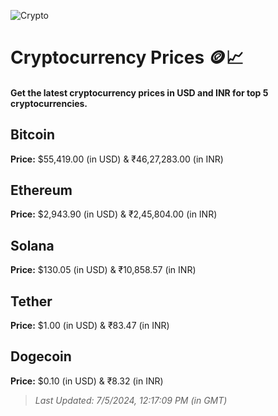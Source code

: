 
![Crypto](https://www.techguide.com.au/wp-content/uploads/2020/11/crypto3.jpeg)

# Cryptocurrency Prices 🪙📈

#### Get the latest cryptocurrency prices in USD and INR for top 5 cryptocurrencies.

## Bitcoin

**Price:** $55,419.00 (in USD) & ₹46,27,283.00 (in INR)

## Ethereum

**Price:** $2,943.90 (in USD) & ₹2,45,804.00 (in INR)

## Solana

**Price:** $130.05 (in USD) & ₹10,858.57 (in INR)

## Tether

**Price:** $1.00 (in USD) & ₹83.47 (in INR)

## Dogecoin

**Price:** $0.10 (in USD) & ₹8.32 (in INR)

> _Last Updated: 7/5/2024, 12:17:09 PM (in GMT)_
